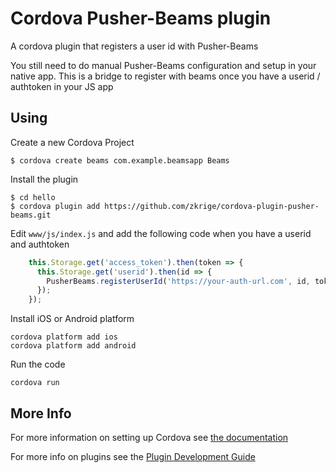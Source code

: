 # Cordova Pusher-Beams plugin

A cordova plugin that registers a user id with Pusher-Beams

You still need to do manual Pusher-Beams configuration and setup in your native app. This is a bridge to register with beams once you have a userid / authtoken in your JS app

## Using

Create a new Cordova Project

    $ cordova create beams com.example.beamsapp Beams
    
Install the plugin

    $ cd hello
    $ cordova plugin add https://github.com/zkrige/cordova-plugin-pusher-beams.git
    

Edit `www/js/index.js` and add the following code when you have a userid and authtoken

```js
    this.Storage.get('access_token').then(token => {
      this.Storage.get('userid').then(id => {
        PusherBeams.registerUserId('https://your-auth-url.com', id, token);
      });
    });
```

Install iOS or Android platform

    cordova platform add ios
    cordova platform add android
    
Run the code

    cordova run 

## More Info

For more information on setting up Cordova see [the documentation](http://cordova.apache.org/docs/en/latest/guide/cli/index.html)

For more info on plugins see the [Plugin Development Guide](http://cordova.apache.org/docs/en/latest/guide/hybrid/plugins/index.html)
